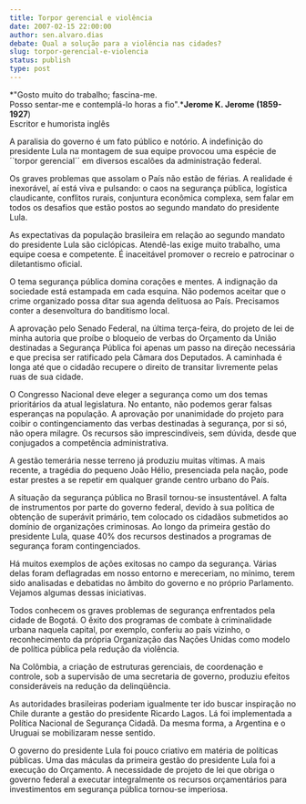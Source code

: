 ```yaml
---
title: Torpor gerencial e violência
date: 2007-02-15 22:00:00
author: sen.alvaro.dias
debate: Qual a solução para a violência nas cidades?
slug: torpor-gerencial-e-violencia
status: publish 
type: post
---
```


  
*"Gosto muito do trabalho; fascina-me.   
Posso sentar-me e contemplá-lo horas a fio".***Jerome K. Jerome (1859-1927**)   
Escritor e humorista inglês  
  
A paralisia do governo é um fato público e notório. A indefinição do presidente Lula na montagem de sua equipe provocou uma espécie de ´´torpor gerencial´´ em diversos escalões da administração federal.  
  
Os graves problemas que assolam o País não estão de férias. A realidade é inexorável, aí está viva e pulsando: o caos na segurança pública, logística claudicante, conflitos rurais, conjuntura econômica complexa, sem falar em todos os desafios que estão postos ao segundo mandato do presidente Lula.  
  
As expectativas da população brasileira em relação ao segundo mandato do presidente Lula são ciclópicas. Atendê-las exige muito trabalho, uma equipe coesa e competente. É inaceitável promover o recreio e patrocinar o diletantismo oficial.  
  
O tema segurança pública domina corações e mentes. A indignação da sociedade está estampada em cada esquina. Não podemos aceitar que o crime organizado possa ditar sua agenda delituosa ao País. Precisamos conter a desenvoltura do banditismo local.  
  
A aprovação pelo Senado Federal, na última terça-feira, do projeto de lei de minha autoria que proíbe o bloqueio de verbas do Orçamento da União destinadas a Segurança Pública foi apenas um passo na direção necessária e que precisa ser ratificado pela Câmara dos Deputados. A caminhada é longa até que o cidadão recupere o direito de transitar livremente pelas ruas de sua cidade.  
  
O Congresso Nacional deve eleger a segurança como um dos temas prioritários da atual legislatura. No entanto, não podemos gerar falsas esperanças na população. A aprovação por unanimidade do projeto para coibir o contingenciamento das verbas destinadas à segurança, por si só, não opera milagre. Os recursos são imprescindíveis, sem dúvida, desde que conjugados a competência administrativa.  
  
A gestão temerária nesse terreno já produziu muitas vítimas. A mais recente, a tragédia do pequeno João Hélio, presenciada pela nação, pode estar prestes a se repetir em qualquer grande centro urbano do País.  
  
A situação da segurança pública no Brasil tornou-se insustentável. A falta de instrumentos por parte do governo federal, devido à sua política de obtenção de superávit primário, tem colocado os cidadãos submetidos ao domínio de organizações criminosas. Ao longo da primeira gestão do presidente Lula, quase 40% dos recursos destinados a programas de segurança foram contingenciados.  
  
Há muitos exemplos de ações exitosas no campo da segurança. Várias delas foram deflagradas em nosso entorno e mereceriam, no mínimo, terem sido analisadas e debatidas no âmbito do governo e no próprio Parlamento. Vejamos algumas dessas iniciativas.  
  
Todos conhecem os graves problemas de segurança enfrentados pela cidade de Bogotá. O êxito dos programas de combate à criminalidade urbana naquela capital, por exemplo, conferiu ao país vizinho, o reconhecimento da própria Organização das Nações Unidas como modelo de política pública pela redução da violência.  
  
Na Colômbia, a criação de estruturas gerenciais, de coordenação e controle, sob a supervisão de uma secretaria de governo, produziu efeitos consideráveis na redução da delinqüência.  
  
As autoridades brasileiras poderiam igualmente ter ido buscar inspiração no Chile durante a gestão do presidente Ricardo Lagos. Lá foi implementada a Política Nacional de Segurança Cidadã. Da mesma forma, a Argentina e o Uruguai se mobilizaram nesse sentido.  
  
O governo do presidente Lula foi pouco criativo em matéria de políticas públicas. Uma das máculas da primeira gestão do presidente Lula foi a execução do Orçamento. A necessidade de projeto de lei que obriga o governo federal a executar integralmente os recursos orçamentários para investimentos em segurança pública tornou-se imperiosa.
